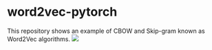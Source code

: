 # word2vec-pytorch

This repository shows an example of CBOW and Skip-gram known as Word2Vec algorithms.
<img src="https://github.com/jojonki/word2vec-pytorch/blob/master/word2vec.PNG?raw=true" >
